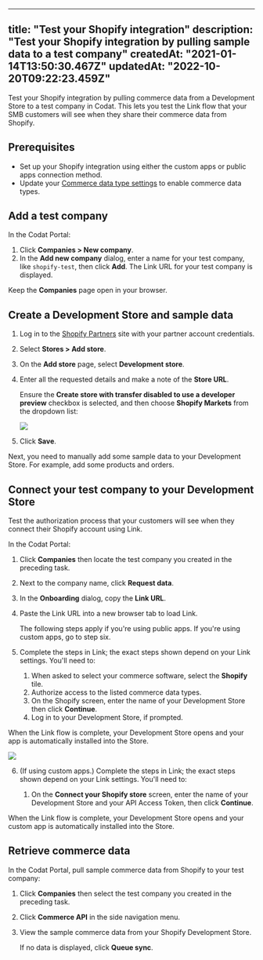    ---
title: "Test your Shopify integration"
description: "Test your Shopify integration by pulling sample data to a test company"
createdAt: "2021-01-14T13:50:30.467Z"
updatedAt: "2022-10-20T09:22:23.459Z"
---

Test your Shopify integration by pulling commerce data from a Development Store to a test company in Codat. This lets you test the Link flow that your SMB customers will see when they share their commerce data from Shopify.

## Prerequisites

- Set up your Shopify integration using either the custom apps or public apps connection method.
- Update your [Commerce data type settings](/integrations/commerce/commerce-sync-settings) to enable commerce data types.

## Add a test company

In the Codat Portal:

1. Click **Companies > New company**.
1. In the **Add new company** dialog, enter a name for your test company, like `shopify-test`, then click **Add**. The Link URL for your test company is displayed.

Keep the **Companies** page open in your browser.

## Create a Development Store and sample data

1. Log in to the <a href="https://developers.shopify.com/" target="_blank">Shopify Partners</a> site with your partner account credentials.
2. Select **Stores > Add store**.
3. On the **Add store** page, select **Development store**.
4. Enter all the requested details and make a note of the **Store URL**.

   Ensure the **Create store with transfer disabled to use a developer preview** checkbox is selected, and then choose **Shopify Markets** from the dropdown list:

   <img src="/img/old/e6d56b7-Screenshot_2022-09-21_170904.png" />

5. Click **Save**.

Next, you need to manually add some sample data to your Development Store. For example, add some products and orders.

## Connect your test company to your Development Store

Test the authorization process that your customers will see when they connect their Shopify account using Link.

In the Codat Portal:

1. Click **Companies** then locate the test company you created in the preceding task.

2. Next to the company name, click **Request data**.

3. In the **Onboarding** dialog, copy the **Link URL**.

4. Paste the Link URL into a new browser tab to load Link.

   The following steps apply if you're using public apps. If you're using custom apps, go to step six.

5. Complete the steps in Link; the exact steps shown depend on your Link settings. You'll need to:
   1. When asked to select your commerce software, select the **Shopify** tile.
   2. Authorize access to the listed commerce data types.
   3. On the Shopify screen, enter the name of your Development Store then click **Continue**.
   4. Log in to your Development Store, if prompted.

When the Link flow is complete, your Development Store opens and your app is automatically installed into the Store.

   <img src="/img/old/d2bf06b-shopify-development-store-app-installed.png" />

6. (If using custom apps.) Complete the steps in Link; the exact steps shown depend on your Link settings. You'll need to:

   1. On the **Connect your Shopify store** screen, enter the name of your Development Store and your API Access Token, then click **Continue**.

When the Link flow is complete, your Development Store opens and your custom app is automatically installed into the Store.

## Retrieve commerce data

In the Codat Portal, pull sample commerce data from Shopify to your test company:

1. Click **Companies** then select the test company you created in the preceding task.
1. Click **Commerce API** in the side navigation menu.
1. View the sample commerce data from your Shopify Development Store.

   If no data is displayed, click **Queue sync**.

